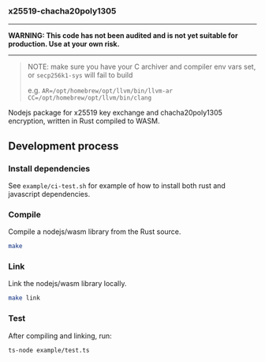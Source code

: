 ### x25519-chacha20poly1305

---
**WARNING: This code has not been audited and is not yet suitable for production. Use at your own risk.**

---

> NOTE: make sure you have your C archiver and compiler env vars set, or `secp256k1-sys` will fail to build
>
> e.g.
> `AR=/opt/homebrew/opt/llvm/bin/llvm-ar`
> `CC=/opt/homebrew/opt/llvm/bin/clang`

Nodejs package for x25519 key exchange and chacha20poly1305 encryption, written in Rust compiled to WASM.

## Development process

### Install dependencies

See `example/ci-test.sh` for example of how to install both rust and javascript dependencies.

### Compile

Compile a nodejs/wasm library from the Rust source.

```sh
make
```

### Link

Link the nodejs/wasm library locally.

```sh
make link
```

### Test

After compiling and linking, run:

```sh
ts-node example/test.ts
```
